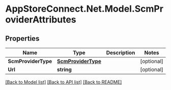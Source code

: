 # AppStoreConnect.Net.Model.ScmProviderAttributes

## Properties

Name | Type | Description | Notes
------------ | ------------- | ------------- | -------------
**ScmProviderType** | [**ScmProviderType**](ScmProviderType.md) |  | [optional] 
**Url** | **string** |  | [optional] 

[[Back to Model list]](../README.md#documentation-for-models) [[Back to API list]](../README.md#documentation-for-api-endpoints) [[Back to README]](../README.md)

